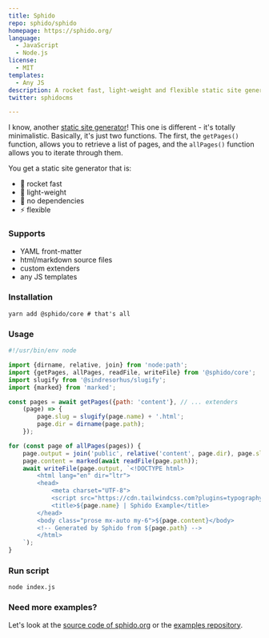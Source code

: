 ```yaml
---
title: Sphido
repo: sphido/sphido
homepage: https://sphido.org/
language:
  - JavaScript
  - Node.js
license:
  - MIT
templates:
  - Any JS
description: A rocket fast, light-weight and flexible static site generator.
twitter: sphidocms

---
```


I know, another [static site generator](https://github.com/collections/static-site-generators)!
This one is different - it's totally minimalistic. Basically, it's just two functions.
The first, the `getPages()` function, allows you to retrieve a list of pages, 
and the `allPages()` function allows you to iterate through them.

You get a static site generator that is:

- 🚀 rocket fast
- 💭️ light-weight
- 🤘 no dependencies
- ⚡️ flexible

### Supports

- YAML front-matter
- html/markdown source files
- custom extenders
- any JS templates

### Installation

```shell
yarn add @sphido/core # that's all
```

### Usage

```javascript
#!/usr/bin/env node

import {dirname, relative, join} from 'node:path';
import {getPages, allPages, readFile, writeFile} from '@sphido/core';
import slugify from '@sindresorhus/slugify';
import {marked} from 'marked';

const pages = await getPages({path: 'content'}, // ... extenders
	(page) => {
		page.slug = slugify(page.name) + '.html';
		page.dir = dirname(page.path);
	});

for (const page of allPages(pages)) {
	page.output = join('public', relative('content', page.dir), page.slug);
	page.content = marked(await readFile(page.path));
	await writeFile(page.output, `<!DOCTYPE html>
        <html lang="en" dir="ltr">
        <head>
            <meta charset="UTF-8">
            <script src="https://cdn.tailwindcss.com?plugins=typography"></script>
            <title>${page.name} | Sphido Example</title>
        </head>
        <body class="prose mx-auto my-6">${page.content}</body>
        <!-- Generated by Sphido from ${page.path} -->
        </html>
    `);
}
```

### Run script

```shell
node index.js
```

### Need more examples?

Let's look at the [source code of sphido.org](https://sphido.org) or 
the [examples repository](https://github.com/sphido/examples).
